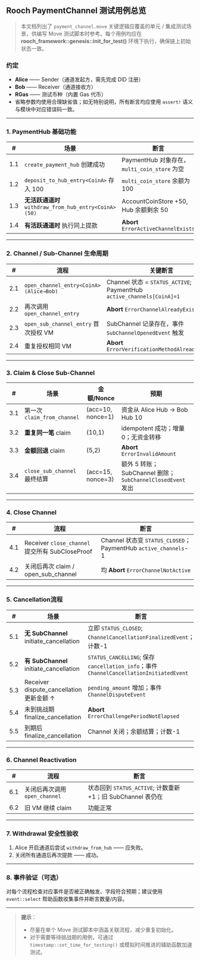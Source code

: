 ## Rooch PaymentChannel 测试用例总览

> 本文档列出了 `payment_channel.move` 关键逻辑应覆盖的单元 / 集成测试场景，供编写 Move 测试脚本时参考。每个用例均应在 **rooch_framework::genesis::init_for_test()** 环境下执行，确保链上初始状态一致。

### 约定
* **Alice** —— Sender（通道发起方，需先完成 DID 注册）
* **Bob** —— Receiver（通道接收方）
* **RGas** —— 测试币种（内置 Gas 代币）
* 省略参数均使用合理缺省值；如无特别说明，所有断言均应使用 `assert!` 语义与模块中对应错误码一致。

---

### 1. PaymentHub 基础功能
| # | 场景 | 断言 |
|---|------|------|
| 1.1 | `create_payment_hub` 创建成功 | PaymentHub 对象存在，`multi_coin_store` 为空 |
| 1.2 | `deposit_to_hub_entry<CoinA>` 存入 100 | `multi_coin_store` 余额为 100 |
| 1.3 | **无活跃通道时** `withdraw_from_hub_entry<CoinA>(50)` | AccountCoinStore +50, Hub 余额剩余 50 |
| 1.4 | **有活跃通道时** 执行同上提款 | **Abort** `ErrorActiveChannelExists` |

---

### 2. Channel / Sub-Channel 生命周期
| # | 流程 | 关键断言 |
|---|------|---------|
| 2.1 | `open_channel_entry<CoinA>(Alice→Bob)` | Channel 状态 = `STATUS_ACTIVE`; PaymentHub `active_channels[CoinA]=1` |
| 2.2 | 再次调用 `open_channel_entry` | **Abort** `ErrorChannelAlreadyExists` |
| 2.3 | `open_sub_channel_entry` 首次授权 VM | SubChannel 记录存在，事件 `SubChannelOpenedEvent` 触发 |
| 2.4 | 重复授权相同 VM | **Abort** `ErrorVerificationMethodAlreadyExists` |

---

### 3. Claim & Close Sub-Channel
| # | 场景 | 金额/Nonce | 预期 |
|---|------|-----------|------|
| 3.1 | 第一次 `claim_from_channel` | (acc=10, nonce=1) | 资金从 Alice Hub → Bob Hub 10 |
| 3.2 | **重复同一笔** claim | (10,1) | idempotent 成功；增量 0；无资金转移 |
| 3.3 | **金额回退** claim | (5,2) | **Abort** `ErrorInvalidAmount` |
| 3.4 | `close_sub_channel` 最终结算 | (acc=15, nonce=3) | 额外 5 转账；SubChannel 删除；`SubChannelClosedEvent` 发出 |

---

### 4. Close Channel
| # | 流程 | 断言 |
|---|------|------|
| 4.1 | Receiver `close_channel` 提交所有 SubCloseProof | Channel 状态变 `STATUS_CLOSED`；PaymentHub `active_channels`-1 |
| 4.2 | 关闭后再次 claim / open_sub_channel | 均 **Abort** `ErrorChannelNotActive` |

---

### 5. Cancellation流程
| # | 场景 | 断言 |
|---|------|------|
| 5.1 | **无 SubChannel** initiate_cancellation | 立即 `STATUS_CLOSED`; `ChannelCancellationFinalizedEvent`；计数-1 |
| 5.2 | **有 SubChannel** initiate_cancellation | `STATUS_CANCELLING`; 保存 `cancellation_info`；事件 `ChannelCancellationInitiatedEvent` |
| 5.3 | Receiver dispute_cancellation 更新金额 ↑ | `pending_amount` 增加；事件 `ChannelDisputeEvent` |
| 5.4 | 未到挑战期 finalize_cancellation | **Abort** `ErrorChallengePeriodNotElapsed` |
| 5.5 | 到期后 finalize_cancellation | Channel 关闭；余额结算；计数-1 |

---

### 6. Channel Reactivation
| # | 流程 | 断言 |
|---|------|------|
| 6.1 | 关闭后再次调用 `open_channel` | 状态回到 `STATUS_ACTIVE`; 计数重新 +1；旧 SubChannel 表仍在 |
| 6.2 | 旧 VM 继续 claim | 功能正常

---

### 7. Withdrawal 安全性验收
1. Alice 开启通道后尝试 `withdraw_from_hub` —— 应失败。
2. 关闭所有通道后再次提款 —— 成功。

---

### 8. 事件验证（可选）
对每个流程检查对应事件是否被正确触发、字段符合预期；建议使用 `event::select` 帮助函数收集事件并断言数量/内容。

---

> **提示**：
> * 尽量在单个 Move 测试脚本中涵盖关联流程，减少重复初始化。
> * 对于需要等待挑战期的用例，可通过 `timestamp::set_time_for_testing()` 或模拟时间推进的辅助函数加速测试。
 